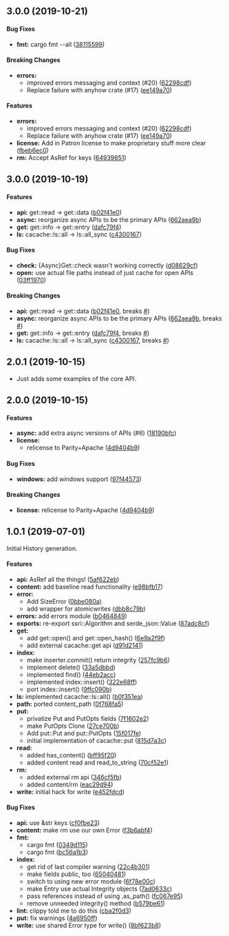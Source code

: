 <a name="3.0.0"></a>

## 3.0.0 (2019-10-21)

#### Bug Fixes

- **fmt:** cargo fmt --all ([38115599](https://github.com/zkat/cacache-rs/commit/38115599ca9cc9f6426b950d16399f9e03871dd3))

#### Breaking Changes

- **errors:**
  - improved errors messaging and context (#20) ([62298cdf](https://github.com/zkat/cacache-rs/commit/62298cdf351d7ed10b54417ae7a702d07b4b4765))
  - Replace failure with anyhow crate (#17) ([ee149a70](https://github.com/zkat/cacache-rs/commit/ee149a70cab9ec37951aef47a21c40a0d6efb234))

#### Features

- **errors:**
  - improved errors messaging and context (#20) ([62298cdf](https://github.com/zkat/cacache-rs/commit/62298cdf351d7ed10b54417ae7a702d07b4b4765))
  - Replace failure with anyhow crate (#17) ([ee149a70](https://github.com/zkat/cacache-rs/commit/ee149a70cab9ec37951aef47a21c40a0d6efb234))
- **license:** Add in Patron license to make proprietary stuff more clear ([fbeb6ec0](https://github.com/zkat/cacache-rs/commit/fbeb6ec0ff77e022d87dc03865d4136bbbd8fbc6))
- **rm:** Accept AsRef<str> for keys ([64939851](https://github.com/zkat/cacache-rs/commit/649398512f339933605ed70cade3ca16962a6b26))

<a name="3.0.0"></a>

## 3.0.0 (2019-10-19)

#### Features

- **api:** get::read -> get::data ([b02f41e0](https://github.com/zkat/cacache-rs/commit/b02f41e07fab0929006e8027395503ff001a6002))
- **async:** reorganize async APIs to be the primary APIs ([662aea9b](https://github.com/zkat/cacache-rs/commit/662aea9b5a829ca4ca9673f2d82917065d675c62))
- **get:** get::info -> get::entry ([dafc79f4](https://github.com/zkat/cacache-rs/commit/dafc79f481366f3254c13efaf101c79e018d7e19))
- **ls:** cacache::ls::all -> ls::all_sync ([c4300167](https://github.com/zkat/cacache-rs/commit/c43001674441e68dd376cf003e17167360ab670e))

#### Bug Fixes

- **check:** {Async}Get::check wasn't working correctly ([d08629cf](https://github.com/zkat/cacache-rs/commit/d08629cf5547f6aad8147f319fee5d30accf89a2))
- **open:** use actual file paths instead of just cache for open APIs ([03ff1970](https://github.com/zkat/cacache-rs/commit/03ff19709ab13ff4fc61ae8b52ace93db2c9dada))

#### Breaking Changes

- **api:** get::read -> get::data ([b02f41e0](https://github.com/zkat/cacache-rs/commit/b02f41e07fab0929006e8027395503ff001a6002), breaks [#](https://github.com/zkat/cacache-rs/issues/))
- **async:** reorganize async APIs to be the primary APIs ([662aea9b](https://github.com/zkat/cacache-rs/commit/662aea9b5a829ca4ca9673f2d82917065d675c62), breaks [#](https://github.com/zkat/cacache-rs/issues/))
- **get:** get::info -> get::entry ([dafc79f4](https://github.com/zkat/cacache-rs/commit/dafc79f481366f3254c13efaf101c79e018d7e19), breaks [#](https://github.com/zkat/cacache-rs/issues/))
- **ls:** cacache::ls::all -> ls::all_sync ([c4300167](https://github.com/zkat/cacache-rs/commit/c43001674441e68dd376cf003e17167360ab670e), breaks [#](https://github.com/zkat/cacache-rs/issues/))

<a name="2.0.1"></a>

## 2.0.1 (2019-10-15)

- Just adds some examples of the core API.

<a name="2.0.0"></a>

## 2.0.0 (2019-10-15)

#### Features

- **async:** add extra async versions of APIs (#6) ([18190bfc](https://github.com/zkat/cacache-rs/commit/18190bfc356fdf871f9f284b54fc48da32e44ead))
- **license:**
  - relicense to Parity+Apache ([4d9404b9](https://github.com/zkat/cacache-rs/commit/4d9404b9a606cfc52fce06999ab5a640bda8fc26))

#### Bug Fixes

- **windows:** add windows support ([97f44573](https://github.com/zkat/cacache-rs/commit/97f44573d55c96172aecf4be553eba064e43d58e))

#### Breaking Changes

- **license:** relicense to Parity+Apache ([4d9404b9](https://github.com/zkat/cacache-rs/commit/4d9404b9a606cfc52fce06999ab5a640bda8fc26))

<a name="1.0.1"></a>

## 1.0.1 (2019-07-01)

Initial History generation.

#### Features

- **api:** AsRef all the things! ([5af622eb](https://github.com/zkat/cacache-rs.git/commit/5af622eb30b9f177117ce2f8ad17690313fba50a))
- **content:** add baseline read functionality ([e98bfb17](https://github.com/zkat/cacache-rs.git/commit/e98bfb17da0f4b862954e5f7636ea6284cd81367))
- **error:**
  - Add SizeError ([0bbe080a](https://github.com/zkat/cacache-rs.git/commit/0bbe080a6ef636175ce07936ca8a7d26243509fb))
  - add wrapper for atomicwrites ([dbb8c79b](https://github.com/zkat/cacache-rs.git/commit/dbb8c79b00f89e1b6303be179a6389328e1a762c))
- **errors:** add errors module ([b0464849](https://github.com/zkat/cacache-rs.git/commit/b0464849e6cd32b047bbdfaa000e961dc2d87e86))
- **exports:** re-export ssri::Algorithm and serde_json::Value ([87adc8cf](https://github.com/zkat/cacache-rs.git/commit/87adc8cf9f63211edc943e72ec28de797de574ea))
- **get:**
  - add get::open() and get::open_hash() ([6e9a2f9f](https://github.com/zkat/cacache-rs.git/commit/6e9a2f9f87ecfb82a7bfd90fb748053a79de4e75))
  - add external cacache::get api ([d91d2141](https://github.com/zkat/cacache-rs.git/commit/d91d2141761abf0e6180dc2ecd8c486637cf9232))
- **index:**
  - make inserter.commit() return integrity ([257fc9b6](https://github.com/zkat/cacache-rs.git/commit/257fc9b6d0cb3f99547059821255b1719dd6be2f))
  - implement delete() ([33a5dbbd](https://github.com/zkat/cacache-rs.git/commit/33a5dbbd51fc8d9ae180e8eac3f0600d8cbe37df))
  - implemented find() ([44eb2acc](https://github.com/zkat/cacache-rs.git/commit/44eb2acc98b242747ff09460e0c276593dfe3840))
  - implemented index::insert() ([322e68ff](https://github.com/zkat/cacache-rs.git/commit/322e68ffaa118ed519e1fe2f395b7cdfa903d91b))
  - port index::insert() ([9ffc090b](https://github.com/zkat/cacache-rs.git/commit/9ffc090b3b2248def2aa9390ca1fd4028fb3663b))
- **ls:** implemented cacache::ls::all() ([b0f351ea](https://github.com/zkat/cacache-rs.git/commit/b0f351ea269778e2e0be1d1388698d7a4b97ccd0))
- **path:** ported content_path ([0f768fa5](https://github.com/zkat/cacache-rs.git/commit/0f768fa5c09445cc7dc81bcaea2639cf598f5107))
- **put:**
  - privatize Put and PutOpts fields ([7f1602e2](https://github.com/zkat/cacache-rs.git/commit/7f1602e28fcecc02c47a43867c43dc8b420ca120))
  - make PutOpts Clone ([27ce700b](https://github.com/zkat/cacache-rs.git/commit/27ce700bd69e1b72ab761521b0ba6fe0fc93ece1))
  - Add put::Put and put::PutOpts ([15f017fe](https://github.com/zkat/cacache-rs.git/commit/15f017fe2151ad70dd75fbc90bae4c1cfccc00df))
  - initial implementation of cacache::put ([815d7a3c](https://github.com/zkat/cacache-rs.git/commit/815d7a3c9e880eccd89baf4565e627658c5ac553))
- **read:**
  - added has_content() ([bff95f20](https://github.com/zkat/cacache-rs.git/commit/bff95f20ec3f79a356a30733145f44adc99d2f83))
  - added content read and read_to_string ([70cf52e1](https://github.com/zkat/cacache-rs.git/commit/70cf52e136624bbff415d2641d56331191649f17))
- **rm:**
  - added external rm api ([346cf5fb](https://github.com/zkat/cacache-rs.git/commit/346cf5fb2379b9486186eca6aa14b72106818fc4))
  - added content/rm ([eac29d94](https://github.com/zkat/cacache-rs.git/commit/eac29d941b0e36c143d3262e891fdbf991e316d7))
- **write:** initial hack for write ([e452fdcd](https://github.com/zkat/cacache-rs.git/commit/e452fdcd16fae12d79602814979312767264a3b7))

#### Bug Fixes

- **api:** use &str keys ([cf0fbe23](https://github.com/zkat/cacache-rs.git/commit/cf0fbe233f721f7ad3637eaf01207e3015f74ecd))
- **content:** make rm use our own Error ([f3b6abf4](https://github.com/zkat/cacache-rs.git/commit/f3b6abf45c0408228e3bf8a0fe1e744d0b32c0bd))
- **fmt:**
  - cargo fmt ([0349d115](https://github.com/zkat/cacache-rs.git/commit/0349d115f4e8d7aa59c6f7a0455b94be898efd46))
  - cargo fmt ([bc56a1b3](https://github.com/zkat/cacache-rs.git/commit/bc56a1b3fee36f4ec2c3508ab34c3459904e1978))
- **index:**
  - get rid of last compiler warning ([22c4b301](https://github.com/zkat/cacache-rs.git/commit/22c4b3010f9a851dd53073bbe1307ecbf01ef30e))
  - make fields public, too ([65040481](https://github.com/zkat/cacache-rs.git/commit/6504048181415a4818fb6f713c7f9d7be665064a))
  - switch to using new error module ([6f78e00c](https://github.com/zkat/cacache-rs.git/commit/6f78e00c42d59b73c725ebb4105983aee84459ff))
  - make Entry use actual Integrity objects ([7ad0633c](https://github.com/zkat/cacache-rs.git/commit/7ad0633c4363a35a53e832dcac18b4672f462cc8))
  - pass references instead of using .as_path() ([fc067e95](https://github.com/zkat/cacache-rs.git/commit/fc067e95d9c8dbb29ca1732e1e6bbd7b503239cc))
  - remove unneeded integrity() method ([b579be61](https://github.com/zkat/cacache-rs.git/commit/b579be617f32a26ab557fb7944da89754e40c6ea))
- **lint:** clippy told me to do this ([cba2f0d3](https://github.com/zkat/cacache-rs.git/commit/cba2f0d39afe71293742f97dcfd6c610031e5bfa))
- **put:** fix warnings ([4a6950ff](https://github.com/zkat/cacache-rs.git/commit/4a6950ff5ddf6d3f110d2cf9bedeb1ef3134d1fa))
- **write:** use shared Error type for write() ([8bf623b8](https://github.com/zkat/cacache-rs.git/commit/8bf623b8efab138f9a247edc45e477a08ab9213c))
